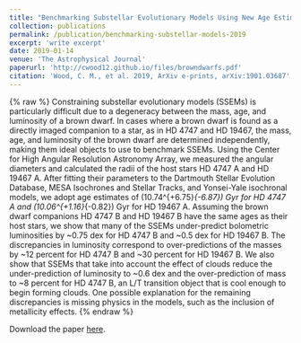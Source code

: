 ```yaml
---
title: "Benchmarking Substellar Evolutionary Models Using New Age Estimates for HD 4747 B and HD 19467 B"
collection: publications
permalink: /publication/benchmarking-substellar-models-2019
excerpt: 'write excerpt'
date: 2019-01-14
venue: 'The Astrophysical Journal'
paperurl: 'http://cwood12.github.io/files/browndwarfs.pdf'
citation: 'Wood, C. M., et al. 2019, ArXiv e-prints, arXiv:1901.03687'
---
```

{% raw %}
Constraining substellar evolutionary models (SSEMs) is particularly difficult due to a degeneracy between the mass, age, and luminosity of a brown dwarf. In cases where a brown dwarf is found as a directly imaged companion to a star, as in HD 4747 and HD 19467, the mass, age, and luminosity of the brown dwarf are determined independently, making them ideal objects to use to benchmark SSEMs.
Using the Center for High Angular Resolution Astronomy Array, we measured the angular diameters and calculated the radii of the host stars HD 4747 A and HD 19467 A. After fitting their parameters to the Dartmouth Stellar Evolution Database, MESA Isochrones and Stellar Tracks, and Yonsei-Yale isochronal models, we adopt age estimates of \(10.74^{+6.75}_{-6.87}\) Gyr for HD 4747 A and \(10.06^{+1.16}_{-0.82}\) Gyr for HD 19467 A.
Assuming the brown dwarf companions HD 4747 B and HD 19467 B have the same ages as their host stars, we show that many of the SSEMs under-predict bolometric luminosities by ~0.75 dex for HD 4747 B and ~0.5 dex for HD 19467 B. The discrepancies in luminosity correspond to over-predictions of the masses by ~12 percent for HD 4747 B and ~30 percent for HD 19467 B. We also show that SSEMs that take into account the effect of clouds reduce the under-prediction of luminosity to ~0.6 dex and the over-prediction of mass to ~8 percent for HD 4747 B, an L/T transition object that is cool enough to begin forming clouds. One possible explanation for the remaining discrepancies is missing physics in the models, such as the inclusion of metallicity effects.
{% endraw %}

Download the paper [here](http://arxiv.org/abs/1901.03687).
